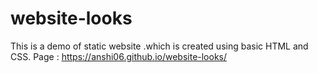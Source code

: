 # website-looks
This is a demo of static website .which is created using basic HTML and CSS.
Page : https://anshi06.github.io/website-looks/
